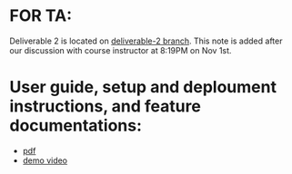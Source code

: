 FOR TA:
=======

Deliverable 2 is located on [deliverable-2 branch](https://github.com/csc301-fall-2021/team-project-12-ontario-public-service/tree/deliverable-2).
This note is added after our discussion with course instructor at 8:19PM on Nov 1st.

User guide, setup and deploument instructions, and feature documentations:
==========================================================================
- [pdf](./handoff.pdf)
- [demo video](https://drive.google.com/file/d/1lSYajWDHkrAA8BcowKCixXZ1bj_kspd1/view?usp=sharing)
